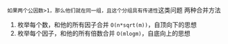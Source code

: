 `如果两个公因数>1，那么他们就在同一组，且这个分组具有传递性`这类问题
两种合并方法

1. 枚举每个数，和他的所有因子合并 `O(n*sqrt(m))`，自顶向下的思想
2. 枚举每个因子，和他的所有倍数合并 `O(mlogm)`，自底向上的思想
